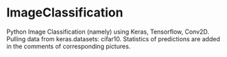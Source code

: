 # ImageClassification
Python Image Classification (namely) using Keras, Tensorflow, Conv2D. Pulling data from keras.datasets: cifar10.
Statistics of predictions are added in the comments of corresponding pictures. 
